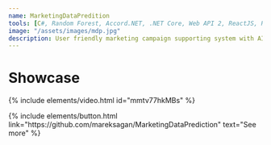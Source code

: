 ```yaml
---
name: MarketingDataPredition
tools: [C#, Random Forest, Accord.NET, .NET Core, Web API 2, ReactJS, Recharter]
image: "/assets/images/mdp.jpg"
description: User friendly marketing campaign supporting system with AI capabilities
---
```


# Showcase
{% include elements/video.html id="mmtv77hkMBs" %}

<p class="text-center">
{% include elements/button.html link="https://github.com/mareksagan/MarketingDataPrediction" text="See more" %}
</p>